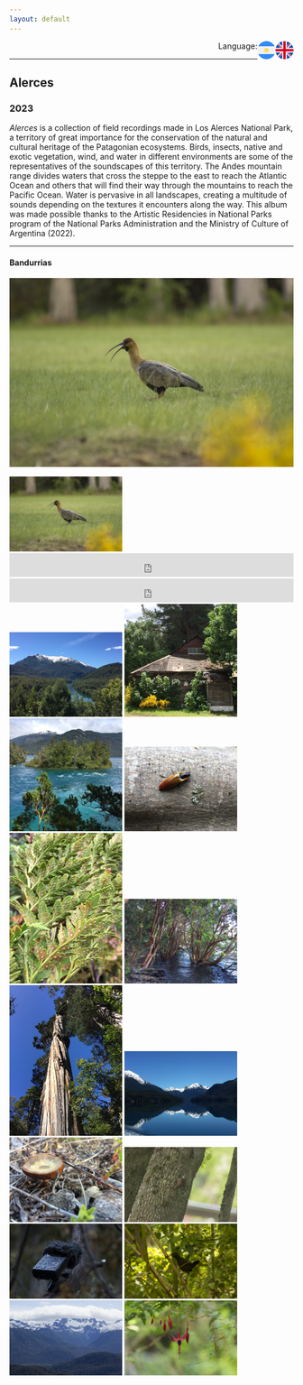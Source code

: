 ```yaml
---
layout: default
---
```


<p align="right">Language:
<a href="https://pepiamodeo.github.io/en/soundscapes/alerces.html">
<img alt="EN" src="../../img/united-kingdom.png" width="32" height="32" align="right">
</a>
<a href="https://pepiamodeo.github.io/es/soundscapes/alerces.html">
<img alt="ES" src="../../img/argentina.png" width="32" height="32" align="right">
</a>
</p>

****

## Alerces
### 2023

_Alerces_ is a collection of field recordings made in Los Alerces National Park, a territory of great importance for the conservation of the natural and cultural heritage of the Patagonian ecosystems. Birds, insects, native and exotic vegetation, wind, and water in different environments are some of the representatives of the soundscapes of this territory. The Andes mountain range divides waters that cross the steppe to the east to reach the Atlantic Ocean and others that will find their way through the mountains to reach the Pacific Ocean. Water is pervasive in all landscapes, creating a multitude of sounds depending on the textures it encounters along the way. This album was made possible thanks to the Artistic Residencies in National Parks program of the National Parks Administration and the Ministry of Culture of Argentina (2022).

****

#### Bandurrias

![bandurria](../../photo/MG_9167.jpg)

<img src="../../photo/MG_9167.jpg" width="200">
<iframe style="border: 0; width: 100%; height: 42px;" src="https://bandcamp.com/EmbeddedPlayer/album=469038166/size=small/bgcol=ffffff/linkcol=0687f5/track=2611238221/transparent=true/" seamless><a href="https://pepiamodeo.bandcamp.com/album/alerces">Alerces by Pepi Amodeo</a></iframe>



<iframe style="border: 0; width: 100%; height: 42px;" src="https://bandcamp.com/EmbeddedPlayer/album=469038166/size=small/bgcol=ffffff/linkcol=0687f5/track=1818603113/transparent=true/" seamless><a href="https://pepiamodeo.bandcamp.com/album/alerces">Alerces by Pepi Amodeo</a></iframe>



<img src="../../photo/MG_5833.JPG" width="200">
<img src="../../photo/MG_5883.JPG" width="200">
<img src="../../photo/MG_5937.JPG" width="200">
<img src="../../photo/MG_6034.JPG" width="200">
<img src="../../photo/MG_6059.JPG" width="200">
<img src="../../photo/MG_6182.JPG" width="200">
<img src="../../photo/MG_6241.JPG" width="200">
<img src="../../photo/MG_6288.JPG" width="200">
<img src="../../photo/MG_6304.JPG" width="200">
<img src="../../photo/MG_9183.JPG" width="200">
<img src="../../photo/MG_9209.JPG" width="200">
<img src="../../photo/MG_9305.JPG" width="200">
<img src="../../photo/MG_9445.JPG" width="200">
<img src="../../photo/MG_9462.JPG" width="200">